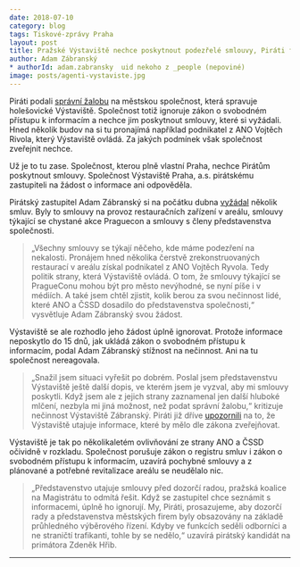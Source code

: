 ```yaml
---
date: 2018-07-10
category: blog
tags: Tiskové-zprávy Praha
layout: post
title: Pražské Výstaviště nechce poskytnout podezřelé smlouvy, Piráti firmu zažalovali
author: Adam Zábranský
* authorId: adam.zabransky  uid nekoho z _people (nepoviné)
image: posts/agenti-vystaviste.jpg
---
```


Piráti podali [správní žalobu](https://github.com/pirati-byro/spisy-zk-pha-2018/blob/master/9890-restaurace-vystaviste/04-zaloba/2018_06_26_zabransky_vystaviste_zaloba.pdf) na městskou společnost, která spravuje holešovické Výstaviště. Společnost totiž ignoruje zákon o svobodném přístupu k informacím a nechce jim poskytnout smlouvy, které si vyžádali. Hned několik budov na si tu pronajímá například podnikatel z ANO Vojtěch Rivola, který Výstaviště ovládá. Za jakých podmínek však společnost zveřejnit nechce.

Už je to tu zase. Společnost, kterou plně vlastní Praha, nechce Pirátům poskytnout smlouvy. Společnost Výstaviště Praha, a.s. pirátskému zastupiteli na žádost o informace ani odpověděla.

Pirátský zastupitel Adam Zábranský si na počátku dubna [vyžádal](https://github.com/pirati-byro/spisy-zk-pha-2018/blob/master/9890-restaurace-vystaviste/04-zaloba/priloha1-zadost.png) několik smluv. Byly to smlouvy na provoz restauračních zařízení v areálu, smlouvy týkající se chystané akce Praguecon a smlouvy s členy představenstva společnosti.

> „Všechny smlouvy se týkají něčeho, kde máme podezření na nekalosti. Pronájem hned několika čerstvě zrekonstruovaných restaurací v areálu získal podnikatel z ANO Vojtěch Ryvola. Tedy politik strany, která Výstaviště ovládá. O tom, že smlouvy týkající se PragueConu mohou být pro město nevýhodné, se nyní píše i v médiích. A také jsem chtěl zjistit, kolik berou za svou nečinnost lidé, které ANO a ČSSD dosadilo do představenstva společnosti,“ vysvětluje Adam Zábranský svou žádost.

Výstaviště se ale rozhodlo jeho žádost úplně ignorovat. Protože informace neposkytlo do 15 dnů, jak ukládá zákon o svobodném přístupu k informacím, podal Adam Zábranský stížnost na nečinnost. Ani na tu společnost nereagovala.

> „Snažil jsem situaci vyřešit po dobrém. Poslal jsem představenstvu Výstaviště ještě další dopis, ve kterém jsem je vyzval, aby mi smlouvy poskytli. Když jsem ale z jejich strany zaznamenal jen další hluboké mlčení, nezbyla mi jiná možnost, než podat správní žalobu,“ kritizuje nečinnost Výstaviště Zábranský. Piráti již dříve [upozornili](https://praha.pirati.cz/komentar-adama-zabranskeho-k-vystavisti-praha.html) na to, že Výstaviště utajuje informace, které by mělo dle zákona zveřejňovat.

Výstaviště je tak po několikaletém ovlivňování ze strany ANO a ČSSD očividně v rozkladu. Společnost porušuje zákon o registru smluv i zákon o svobodném přístupu k informacím, uzavírá pochybné smlouvy a z plánované a potřebné revitalizace areálu se neudělalo nic.

> „Představenstvo utajuje smlouvy před dozorčí radou, pražská koalice na Magistrátu to odmítá řešit. Když se zastupitel chce seznámit s informacemi, úplně ho ignorují. My, Piráti, prosazujeme, aby dozorčí rady a představenstva městských firem byly obsazovány na základě průhledného výběrového řízení. Kdyby ve funkcích seděli odborníci a ne straničtí trafikanti, tohle by se nedělo,“ uzavírá pirátský kandidát na primátora Zdeněk Hřib.



- - -
